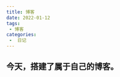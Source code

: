 ```yaml
---
title: 博客
date: 2022-01-12
tags:
 - 博客
categories:
 -  日记
---
```


## 今天，搭建了属于自己的博客。
<img src="/images/diary/myBlog.png" alt class="medium-zoom-image">